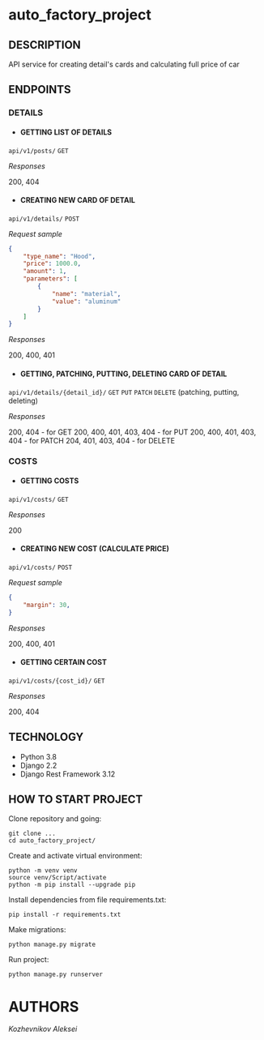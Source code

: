 # auto_factory_project
## DESCRIPTION
API service for creating detail's cards and calculating full price of car

## ENDPOINTS


### DETAILS
 - #### GETTING LIST OF DETAILS

 `api/v1/posts/` `GET`

*Responses*

200, 404
- #### CREATING NEW CARD OF DETAIL

 `api/v1/details/` `POST`

*Request sample*
```json
{
    "type_name": "Hood",
    "price": 1000.0,
    "amount": 1,
    "parameters": [
        {
            "name": "material",
            "value": "aluminum"
        }
    ]
}
```
*Responses*

200, 400, 401

- #### GETTING, PATCHING, PUTTING, DELETING CARD OF DETAIL

 `api/v1/details/{detail_id}/` `GET` `PUT` `PATCH` `DELETE` (patching, putting, deleting)

*Responses*

200, 404 - for GET
200, 400, 401, 403, 404 - for PUT
200, 400, 401, 403, 404 - for PATCH
204, 401, 403, 404 - for DELETE
### COSTS

- #### GETTING COSTS

 `api/v1/costs/` `GET`

*Responses*

200
- #### CREATING NEW COST (CALCULATE PRICE)

 `api/v1/costs/` `POST`

*Request sample*
```json
{
    "margin": 30,
}
```
*Responses*

200, 400, 401

- #### GETTING CERTAIN COST

 `api/v1/costs/{cost_id}/` `GET`

*Responses*

200, 404


## TECHNOLOGY

- Python 3.8
- Django 2.2
- Django Rest Framework 3.12

## HOW TO START PROJECT
Clone repository and going:
```
git clone ...
cd auto_factory_project/
```
Create and activate virtual environment:
```
python -m venv venv
source venv/Script/activate
python -m pip install --upgrade pip
```
Install dependencies from file requirements.txt:
```
pip install -r requirements.txt
```
Make migrations:
```
python manage.py migrate
```
Run project:
```
python manage.py runserver
```
# AUTHORS
*Kozhevnikov Aleksei*
